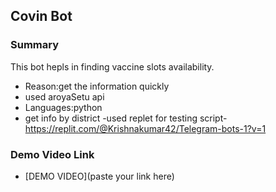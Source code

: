 ## Covin Bot

### Summary 

This bot hepls in finding vaccine slots availability.
- Reason:get the information quickly
- used aroyaSetu api 
- Languages:python
- get info by district
-used replet for testing script-https://replit.com/@Krishnakumar42/Telegram-bots-1?v=1


### Demo Video Link
- [DEMO VIDEO](paste your link here)

